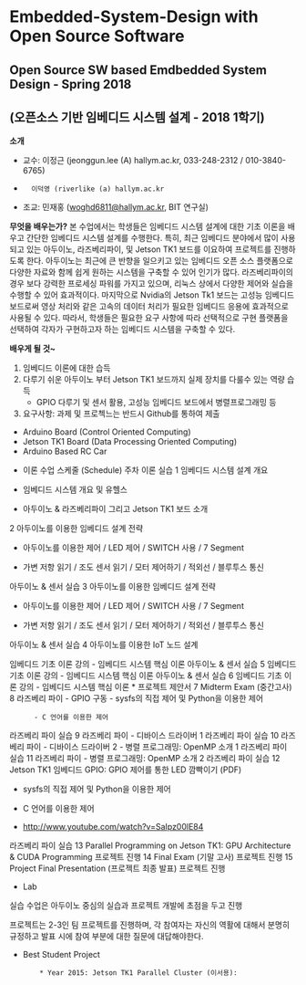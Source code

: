 # Embedded-System-Design with Open Source Software

## Open Source SW based Emdbedded System Design - Spring 2018
## (오픈소스 기반 임베디드 시스템 설계 - 2018 1학기)

**소개**
 - 교수: 이정근 (jeonggun.lee (A) hallym.ac.kr, 033-248-2312 / 010-3840-6765)
 -       이덕영 (riverlike (a) hallym.ac.kr
 - 조교: 민재홍 (woghd6811@hallym.ac.kr, BIT 연구실)

**무엇을 배우는가?**
본 수업에서는 학생들은 임베디드 시스템 설계에 대한 기초 이론을 배우고 간단한 임베디드 시스템 설계를 수행한다. 특히, 최근 임베디드 분야에서 많이 사용되고 있는 아두이노, 라즈베리파이, 및 Jetson TK1 보드를 이요하여 프로젝트를 진행하도록 한다. 아두이노는 최근에 큰 반향을 일으키고 있는 임베디드 오픈 소스 플랫폼으로 다양한 자료와 함께 쉽게 원하는 시스템을 구축할 수 있어 인기가 많다. 라즈베리파이의 경우 보다 강력한 프로세싱 파워를 가지고 있으며, 리눅스 상에서 다양한 제어와 실습을 수행할 수 있어 효과적이다. 마지막으로 Nvidia의 Jetson Tk1 보드는 고성능 임베디드 보드로써 영상 처리와 같은 고속의 데이터 처리가 필요한 임베디드 응용에 효과적으로 사용될 수 있다. 따라서, 학생들은 필요한 요구 사항에 따라 선택적으로 구현 플랫폼을 선택하여 각자가 구현하고자 하는 임베디드 시스템을 구축할 수 있다.

**배우게 될 것~**
  1. 임베디드 이론에 대한 습득
  2. 다루기 쉬운 아두이노 부터 Jetson TK1 보드까지 실제 장치를 다룰수 있는 역량 습득
      - GPIO 다루기 및 센서 활용, 고성능 임베디드 보드에서 병렬프로그래밍 등
  3. 요구사항: 과제 및 프로첵느는 반드시 Github를 통하여 제출


 - Arduino Board (Control Oriented Computing)
 - Jetson TK1 Board (Data Processing Oriented Computing)
 - Arduino Based RC Car
   


 * 이론 수업 스케줄 (Schedule)
 주차	 이론	실습 
 1	임베디드 시스템 설계 개요
- 임베디드 시스템 개요 및 유헬스

- 아두이노 & 라즈베리파이 그리고 Jetson TK1 보드 소개


 2	아두이노를 이용한 임베디드 설계 전략
- 아두이노를 이용한 제어 / LED 제어 / SWITCH 사용 / 7 Segment

- 가변 저항 읽기 / 조도 센서 읽기 / 모터 제어하기 / 적외선 / 블루투스 통신

 아두이노 & 센서 실습
 3	아두이노를 이용한 임베디드 설계 전략
- 아두이노를 이용한 제어 / LED 제어 / SWITCH 사용 / 7 Segment

- 가변 저항 읽기 / 조도 센서 읽기 / 모터 제어하기 / 적외선 / 블루투스 통신

 아두이노 & 센서 실습
 4	아두이노를 이용한 IoT 노드 설계

임베디드 기초 이론 강의
          - 임베디드 시스템 핵심 이론
 아두이노 & 센서 실습
 5
임베디드 기초 이론 강의
          - 임베디드 시스템 핵심 이론	 아두이노 & 센서 실습
 6	임베디드 기초 이론 강의
          - 임베디드 시스템 핵심 이론	 *  프로젝트 제안서
 7	Midterm Exam (중간고사)	
 8	라즈베리 파이
          - GPIO 구동
          - sysfs의 직접 제어 및 Python을 이용한 제어

          - C 언어를 이용한 제어

라즈베리 파이 실습
 9	라즈베리 파이
          - 디바이스 드라이버 1	 라즈베리 파이 실습
 10	라즈베리 파이
          - 디바이스 드라이버 2
          - 병렬 프로그래밍: OpenMP 소개 1 	라즈베리 파이 실습
 11	라즈베리 파이
         - 병렬 프로그래밍: OpenMP 소개 2	 라즈베리 파이 실습
 12	Jetson TK1 임베디드 GPIO: GPIO 제어를 통한 LED 깜빡이기 (PDF)
- sysfs의 직접 제어 및 Python을 이용한 제어

- C 언어를 이용한 제어

- http://www.youtube.com/watch?v=SaIpz00lE84

 라즈베리 파이 실습
 13	Parallel Programming on Jetson TK1: GPU Architecture & CUDA Programming	 프로젝트 진행
 14	Final Exam (기말 고사)	 프로젝트 진행
 15	Project Final Presentation (프로젝트 최종 발표)	 프로젝트 진행


* Lab

실습 수업은 아두이노 중심의 실습과 프로젝트 개발에 초점을 두고 진행

프로젝트는 2-3인 팀 프로젝트를 진행하며, 각 참여자는 자신의 역활에 대해서 분명히 규정하고 발표 시에 참여 부분에 대한 질문에 대답해야한다.



* Best Student Project

          * Year 2015: Jetson TK1 Parallel Cluster (이서용): 


